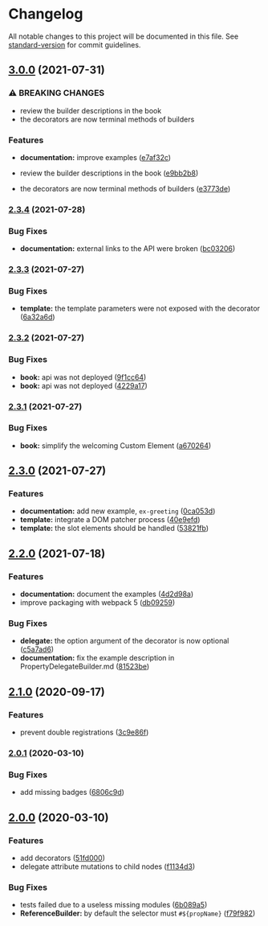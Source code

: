 # Changelog

All notable changes to this project will be documented in this file. See [standard-version](https://github.com/conventional-changelog/standard-version) for commit guidelines.

## [3.0.0](https://github.com/tmorin/ceb/compare/v2.3.4...v3.0.0) (2021-07-31)


### ⚠ BREAKING CHANGES

* review the builder descriptions in the book
* the decorators are now terminal methods of builders

### Features

* **documentation:** improve examples ([e7af32c](https://github.com/tmorin/ceb/commit/e7af32cde63f1de78a762a210367d45aad653033))


* review the builder descriptions in the book ([e9bb2b8](https://github.com/tmorin/ceb/commit/e9bb2b89df48784b8cb30c12180b60834b924593))
* the decorators are now terminal methods of builders ([e3773de](https://github.com/tmorin/ceb/commit/e3773de251aa87f1dd754f1097354803649fde95))

### [2.3.4](https://github.com/tmorin/ceb/compare/v2.3.3...v2.3.4) (2021-07-28)


### Bug Fixes

* **documentation:** external links to the API were broken ([bc03206](https://github.com/tmorin/ceb/commit/bc03206f8a6349cd50e9ea1bcf37e934db636645))

### [2.3.3](https://github.com/tmorin/ceb/compare/v2.3.2...v2.3.3) (2021-07-27)


### Bug Fixes

* **template:** the template parameters were not exposed with the decorator ([6a32a6d](https://github.com/tmorin/ceb/commit/6a32a6d25eb16393c304aca1fe9d444d619943a1))

### [2.3.2](https://github.com/tmorin/ceb/compare/v2.3.1...v2.3.2) (2021-07-27)


### Bug Fixes

* **book:** api was not deployed ([9f1cc64](https://github.com/tmorin/ceb/commit/9f1cc64b139b2858e20d7477f30a65de3d443eb1))
* **book:** api was not deployed ([4229a17](https://github.com/tmorin/ceb/commit/4229a17b90fba5ea3d162fda446b879e8ec2da36))

### [2.3.1](https://github.com/tmorin/ceb/compare/v2.3.0...v2.3.1) (2021-07-27)


### Bug Fixes

* **book:** simplify the welcoming Custom Element ([a670264](https://github.com/tmorin/ceb/commit/a670264044c823d81ebaa988c4e2e545e3b97c70))

## [2.3.0](https://github.com/tmorin/ceb/compare/v2.2.0...v2.3.0) (2021-07-27)


### Features

* **documentation:** add new example, `ex-greeting` ([0ca053d](https://github.com/tmorin/ceb/commit/0ca053d855d674dfc37eb7f1dd3b10f7a06f7f45))
* **template:** integrate a DOM patcher process ([40e9efd](https://github.com/tmorin/ceb/commit/40e9efd5cddfb1eb513273cb243d2f433405d0b5))
* **template:** the slot elements should be handled ([53821fb](https://github.com/tmorin/ceb/commit/53821fb4e1f2d613b3dab95bc959a5a4a3a6be3d))

## [2.2.0](https://github.com/tmorin/ceb/compare/v2.1.0...v2.2.0) (2021-07-18)


### Features

* **documentation:** document the examples ([4d2d98a](https://github.com/tmorin/ceb/commit/4d2d98a0e2928ba59fa25b27edf3ba4d04d089aa))
* improve packaging with webpack 5 ([db09259](https://github.com/tmorin/ceb/commit/db092596d45afbc04204871cea01234517cb6dbe))


### Bug Fixes

* **delegate:** the option argument of the decorator is now optional ([c5a7ad6](https://github.com/tmorin/ceb/commit/c5a7ad63bc8cdc9d8319468692d717f2f5c127fb))
* **documentation:** fix the example description in PropertyDelegateBuilder.md ([81523be](https://github.com/tmorin/ceb/commit/81523be55382e6052b58a0007060af4edea3ecba))

## [2.1.0](https://github.com/tmorin/ceb/compare/v2.0.1...v2.1.0) (2020-09-17)


### Features

* prevent double registrations ([3c9e86f](https://github.com/tmorin/ceb/commit/3c9e86f6d86fbc16918347dafabbef64ef222cc4))

### [2.0.1](https://github.com/tmorin/ceb/compare/v2.0.0...v2.0.1) (2020-03-10)


### Bug Fixes

* add missing badges ([6806c9d](https://github.com/tmorin/ceb/commit/6806c9de7628003412b7616eae90378f7d071592))

## [2.0.0](https://github.com/tmorin/ceb/compare/v1.0.4...v2.0.0) (2020-03-10)


### Features

* add decorators ([51fd000](https://github.com/tmorin/ceb/commit/51fd00037507b05ddd9d59f795095dc5e30227ff))
* delegate attribute mutations to child nodes ([f1134d3](https://github.com/tmorin/ceb/commit/f1134d3dcf7159604daa8ee263738707e27242a4))


### Bug Fixes

* tests failed due to a useless missing modules ([6b089a5](https://github.com/tmorin/ceb/commit/6b089a51ff2f290fba23a0ed908ad265ccc85106))
* **ReferenceBuilder:** by default the selector must `#${propName}` ([f79f982](https://github.com/tmorin/ceb/commit/f79f982f28a06ac8ef90edb34da27f09a2fc5215))
